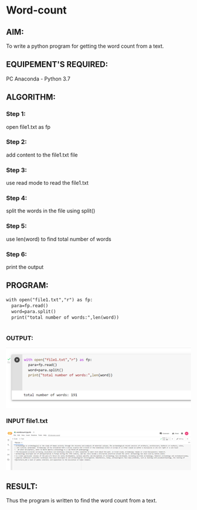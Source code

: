 # Word-count
## AIM:
To write a python program for getting the word count from a text.
## EQUIPEMENT'S REQUIRED: 
PC
Anaconda - Python 3.7
## ALGORITHM: 
### Step 1:
open file1.txt as fp
### Step 2: 
 add content to the file1.txt file
### Step 3: 
use read mode to read the file1.txt
### Step 4:  
split the words in the file using split()
### Step 5: 
use len(word) to find total number of words
### Step 6: 
print the output
## PROGRAM:
```
with open("file1.txt","r") as fp:
  para=fp.read()
  word=para.split()
  print("total number of words:",len(word))
  
```  
### OUTPUT:
![output](./output.png)
###  INPUT file1.txt
![output](./file1.png)


## RESULT:
Thus the program is written to find the word count from a text.
